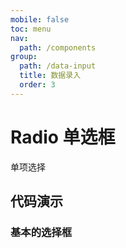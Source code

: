 ```yaml
---
mobile: false
toc: menu
nav:
  path: /components
group:
  path: /data-input
  title: 数据录入
  order: 3
---
```


# Radio 单选框

单项选择

## 代码演示

### 基本的选择框

<code src="./demo/demo1.tsx"></code>


<API src="./Radio.tsx" props="color|children|value|onChange|defaultValue|className|style"></API>
